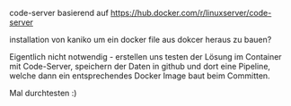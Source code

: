 code-server basierend auf https://hub.docker.com/r/linuxserver/code-server

installation von kaniko um ein docker file aus dokcer heraus zu bauen?

Eigentlich nicht notwendig - erstellen uns testen der Lösung im Container mit Code-Server, speichern der Daten in github und dort eine Pipeline, welche dann ein entsprechendes Docker Image baut beim Committen.

Mal durchtesten :)



